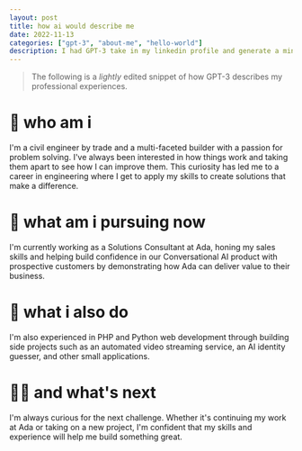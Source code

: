 ```yaml
---
layout: post
title: how ai would describe me
date: 2022-11-13
categories: ["gpt-3", "about-me", "hello-world"]
description: I had GPT-3 take in my linkedin profile and generate a mini article about my professional experience, here's what it generated
---
```


> The following is a _lightly_ edited snippet of how GPT-3 describes my professional experiences.

# 👋 who am i
I'm a civil engineer by trade and a multi-faceted builder with a passion for problem solving. I've always been interested in how things work and taking them apart to see how I can improve them. This curiosity has led me to a career in engineering where I get to apply my skills to create solutions that make a difference.

# 🚀 what am i pursuing now

I'm currently working as a Solutions Consultant at Ada, honing my sales skills and helping build confidence in our Conversational AI product with prospective customers by demonstrating how Ada can deliver value to their business. 

# 🔨 what i also do

I'm also experienced in PHP and Python web development through building side projects such as an automated video streaming service, an AI identity guesser, and other small applications.

# 🏃‍♂️ and what's next

I'm always curious for the next challenge. Whether it's continuing my work at Ada or taking on a new project, I'm confident that my skills and experience will help me build something great.